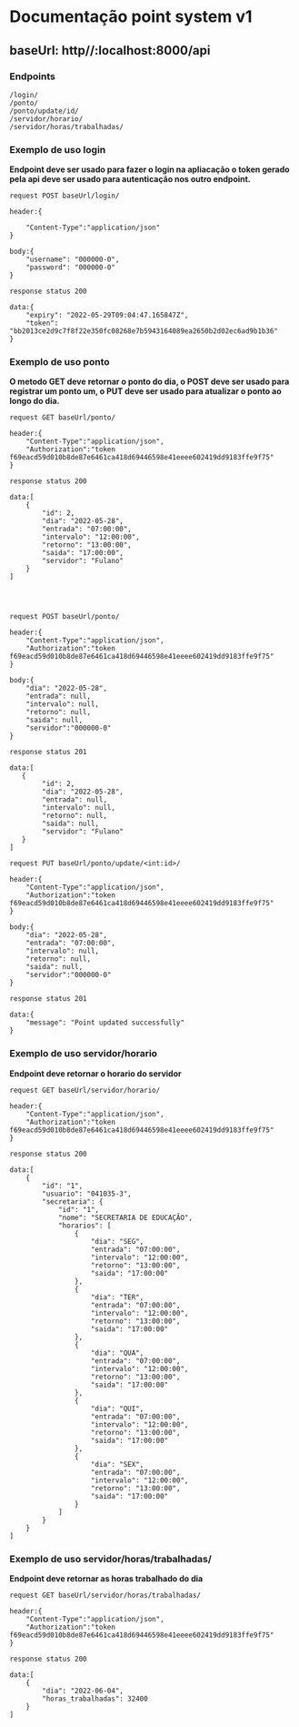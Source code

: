 # Documentação point system v1
## baseUrl: http//:localhost:8000/api
### Endpoints

    /login/
    /ponto/
    /ponto/update/id/
    /servidor/horario/
    /servidor/horas/trabalhadas/

### Exemplo de uso login

<b>
    Endpoint deve ser usado para fazer o login na apliacação 
    o token gerado pela api deve ser usado para autenticação nos 
    outro endpoint.
</b>

    request POST baseUrl/login/

    header:{

        "Content-Type":"application/json"
    }

    body:{
        "username": "000000-0",
        "password": "000000-0" 
    }

    response status 200 

    data:{
	    "expiry": "2022-05-29T09:04:47.165847Z",
	    "token": "bb2013ce2d9c7f8f22e350fc08268e7b5943164089ea2650b2d02ec6ad9b1b36"
    }

### Exemplo de uso ponto

<b> 
    O metodo GET deve retornar o ponto do dia, o POST deve ser usado
    para registrar um ponto um, o PUT deve ser usado para atualizar o ponto
    ao longo do dia.
</b>

    request GET baseUrl/ponto/

    header:{
        "Content-Type":"application/json",
        "Authorization":"token f69eacd59d010b8de87e6461ca418d69446598e41eeee602419dd9183ffe9f75"
    }

    response status 200 

    data:[
        {
            "id": 2,
            "dia": "2022-05-28",
            "entrada": "07:00:00",
            "intervalo": "12:00:00",
            "retorno": "13:00:00",
            "saida": "17:00:00",
            "servidor": "Fulano"
        }
    ]
    



    request POST baseUrl/ponto/

    header:{
        "Content-Type":"application/json",
        "Authorization":"token f69eacd59d010b8de87e6461ca418d69446598e41eeee602419dd9183ffe9f75"
    }

    body:{
        "dia": "2022-05-28",
        "entrada": null,
        "intervalo": null,
        "retorno": null,
        "saida": null,
        "servidor":"000000-0"
    }

    response status 201 

    data:[
       {
            "id": 2,
            "dia": "2022-05-28",
            "entrada": null,
            "intervalo": null,
            "retorno": null,
            "saida": null,
            "servidor": "Fulano"
       }
    ]

    request PUT baseUrl/ponto/update/<int:id>/

    header:{
        "Content-Type":"application/json",
        "Authorization":"token f69eacd59d010b8de87e6461ca418d69446598e41eeee602419dd9183ffe9f75"
    }

    body:{
        "dia": "2022-05-28",
        "entrada": "07:00:00",
        "intervalo": null,
        "retorno": null,
        "saida": null,
        "servidor":"000000-0"
    }

    response status 201 

    data:{
	    "message": "Point updated successfully"
    }

### Exemplo de uso servidor/horario

<b>
    Endpoint deve retornar o horario do servidor 
</b>


    request GET baseUrl/servidor/horario/

    header:{
        "Content-Type":"application/json",
        "Authorization":"token f69eacd59d010b8de87e6461ca418d69446598e41eeee602419dd9183ffe9f75"
    }

    response status 200 

    data:[
        {
            "id": "1",
            "usuario": "041035-3",
            "secretaria": {
                "id": "1",
                "nome": "SECRETARIA DE EDUCAÇÃO",
                "horarios": [
                    {
                        "dia": "SEG",
                        "entrada": "07:00:00",
                        "intervalo": "12:00:00",
                        "retorno": "13:00:00",
                        "saida": "17:00:00"
                    },
                    {
                        "dia": "TER",
                        "entrada": "07:00:00",
                        "intervalo": "12:00:00",
                        "retorno": "13:00:00",
                        "saida": "17:00:00"
                    },
                    {
                        "dia": "QUA",
                        "entrada": "07:00:00",
                        "intervalo": "12:00:00",
                        "retorno": "13:00:00",
                        "saida": "17:00:00"
                    },
                    {
                        "dia": "QUI",
                        "entrada": "07:00:00",
                        "intervalo": "12:00:00",
                        "retorno": "13:00:00",
                        "saida": "17:00:00"
                    },
                    {
                        "dia": "SEX",
                        "entrada": "07:00:00",
                        "intervalo": "12:00:00",
                        "retorno": "13:00:00",
                        "saida": "17:00:00"
                    }
                ]
            }
        }
    ]

### Exemplo de uso servidor/horas/trabalhadas/
<b>
    Endpoint deve retornar as horas trabalhado do dia
</b>

    request GET baseUrl/servidor/horas/trabalhadas/

    header:{
        "Content-Type":"application/json",
        "Authorization":"token f69eacd59d010b8de87e6461ca418d69446598e41eeee602419dd9183ffe9f75"
    }

    response status 200 

    data:[
        {
            "dia": "2022-06-04",
            "horas_trabalhadas": 32400
        }
    ]




